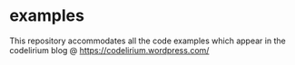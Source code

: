 # examples

This repository accommodates all the code examples which appear in the codelirium blog @ https://codelirium.wordpress.com/
